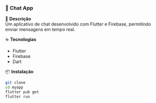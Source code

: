 ### 💬 Chat App

📌 **Descrição**  
Um aplicativo de chat desenvolvido com Flutter e Firebase, permitindo enviar mensagens em tempo real.

☕ **Tecnologias**  
- Flutter  
- Firebase  
- Dart  

📦 **Instalação**  
```bash
git clone 
cd myapp
flutter pub get
flutter run